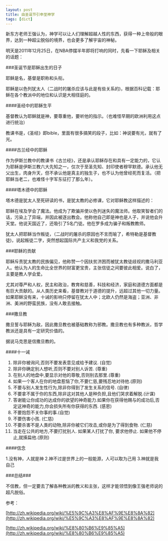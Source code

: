 ```yaml
---
layout: post
title: 由圣诞节引申至神学
tags: [dict]
---
```



新东方老师王强认为，神学可以让人们理解超越人性的东西，获得一种上帝般的眼界，达到一种超尘脱俗的境界，也会更多了解宇宙的神秘。

明天是2011年12月25日，在NBA停摆半年即将打响的同时，先看一下耶稣及相关的话题：

###圣诞节是耶稣出生的日子

耶稣是名，基督是职称和头衔。

耶稣是以色列犹太人（二战时的屠杀应该与此是有些关系的)，根据百科记载：耶稣在各个教派中的地位和认识是大相径庭的。


####圣经中的耶稣生平

基督教认为耶稣就是神，要尊重他，要听他的指示。（也难怪早期的欧洲利用这点进行统治）

教课书是，《圣经》即bible，里面有很多搞笑的段子，比如：神说要有光，就有了光。

####古兰经中的耶稣

作为伊斯兰教中的教课书《古兰经》，还是承认耶稣存在和具有一定能力的，它认为耶稣是伊斯兰教六大先知之一，仅次于至圣先知、封印使者穆罕默德。承认他无父出生，肉身升天，但不承认他是真主的独生子，也不认为他曾经死而复活。（把耶稣当老二，也难怪十字军东征打了那么年）。

####塔木德中的耶稣

塔木德是犹太人至死研读的书，是犹太教的必修课，它对耶稣教这样描述的：

耶稣在埃及学会了魔法。他成为了欺骗并使以色列迷失的魔法师。他取笑智者们的话，污染上了异端，并因此被逐出教会。他称他自己即是神也是人子，并说他会升天堂。他说天国近了，还吸引了5名门徒。他在罗多成为骗子和叛教教师。

犹太人把耶稣当作叛徒，（二战时的屠杀的原因也不言而喻了，希特勒是基督教徒)，说起叛徒二字，突然想起国际共产主义和我党的关系。


###耶稣的贡献

耶稣斥责犹太教的民族偏见，他称赞一个因扶贫济困而被犹太教徒歧视的撒马利亚人。他认为人的生命比全世界的财富更宝贵，主张信徒之间要彼此相爱。说白了，主要是教人学会爱。

尤其对尊严和人权，民主和政治，教育和慈善，科技和经济，家庭和道德方面都是有巨大贡献的。从人类历史来看，基督教对于道德的提升，远超过其他一切力量。如果耶稣没有来，十诫的影响只停留在犹太人中；北欧人仍然是海盗；亚洲、非洲、美洲的野蛮民族，没有人敢去接触。

###撒旦教

撒旦誓与耶稣为敌，因此撒旦教也被基础教称为邪教。撒旦教也有多种教派，哲学教派还是具有一定研究价值的。

据说马克思是信撒旦教的。

####十一诫

1. 除非你被询问,否则不要发表意见或给予建议. (自觉)
2. 除非你确定别人想听,否则不要对别人诉苦. (尊重)
3. 在别人的地盘中,要显示对他的尊敬,否则别去那里.(尊重)
4. 如果一个客人在你的地盘惹恼了你,不要仁慈,要残忍地对待他.(原则)
5. 不要与别人发生性行为,除非你得到了发生关系的信号. (自律)
6. 不要拿不属于你的东西,除非这对其他人是种负担,且他们哭求着解脱.(计谋)
7. 答谢能让你成功的达成你的欲望的神奇能力.如果你在获得他赐与的成功后,否定这神奇的能力,你会损失所有你获得的东西. (感恩)
8. 不要抱怨不关你事的事.(自觉)
9. 不要伤害小孩. (仁慈)
10. 不要杀害不是人类的动物,除非你被它们攻击,或你是为了得到食物. (仁慈)
11. 当走在公共的地方,不要打扰别人. 如果某人打扰了你, 要求他停止. 如果他不停止,就揍扁他.(原则)

####信念

1.没有神，人就是神
2.神不过是世界上的一般能源，人可以取为己用
3.神就是我自己

###总结###

不信教，但一定要去了解各种教派的教义和主张，这样才能领悟到像王强老师说的超凡脱俗。

参考：

[http://zh.wikipedia.org/wiki/%E5%9C%A3%E8%AF%9E%E8%8A%82](http://zh.wikipedia.org/wiki/%E5%9C%A3%E8%AF%9E%E8%8A%82)

[http://zh.wikipedia.org/wiki/%E8%80%B6%E9%85%A5](http://zh.wikipedia.org/wiki/%E8%80%B6%E9%85%A5)
